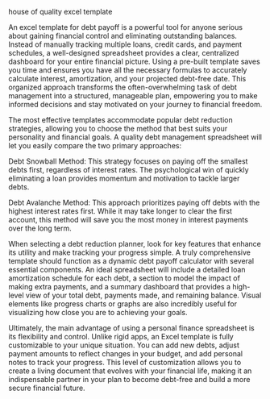 house of quality excel template


An excel template for debt payoff is a powerful tool for anyone serious about gaining financial control and eliminating outstanding balances. Instead of manually tracking multiple loans, credit cards, and payment schedules, a well-designed spreadsheet provides a clear, centralized dashboard for your entire financial picture. Using a pre-built template saves you time and ensures you have all the necessary formulas to accurately calculate interest, amortization, and your projected debt-free date. This organized approach transforms the often-overwhelming task of debt management into a structured, manageable plan, empowering you to make informed decisions and stay motivated on your journey to financial freedom.



The most effective templates accommodate popular debt reduction strategies, allowing you to choose the method that best suits your personality and financial goals. A quality debt management spreadsheet will let you easily compare the two primary approaches:




Debt Snowball Method: This strategy focuses on paying off the smallest debts first, regardless of interest rates. The psychological win of quickly eliminating a loan provides momentum and motivation to tackle larger debts.


Debt Avalanche Method: This approach prioritizes paying off debts with the highest interest rates first. While it may take longer to clear the first account, this method will save you the most money in interest payments over the long term.





When selecting a debt reduction planner, look for key features that enhance its utility and make tracking your progress simple. A truly comprehensive template should function as a dynamic debt payoff calculator with several essential components. An ideal spreadsheet will include a detailed loan amortization schedule for each debt, a section to model the impact of making extra payments, and a summary dashboard that provides a high-level view of your total debt, payments made, and remaining balance. Visual elements like progress charts or graphs are also incredibly useful for visualizing how close you are to achieving your goals.



Ultimately, the main advantage of using a personal finance spreadsheet is its flexibility and control. Unlike rigid apps, an Excel template is fully customizable to your unique situation. You can add new debts, adjust payment amounts to reflect changes in your budget, and add personal notes to track your progress. This level of customization allows you to create a living document that evolves with your financial life, making it an indispensable partner in your plan to become debt-free and build a more secure financial future.
